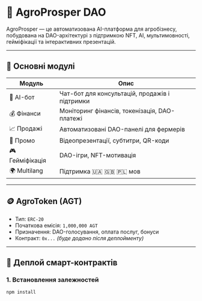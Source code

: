 # 🌾 AgroProsper DAO

AgroProsper — це автоматизована AI-платформа для агробізнесу, побудована на DAO-архітектурі з підтримкою NFT, AI, мультимовності, гейміфікації та інтерактивних презентацій.

---

## 🧠 Основні модулі

| Модуль         | Опис                                                                 |
|----------------|----------------------------------------------------------------------|
| 🤖 AI-бот       | Чат-бот для консультацій, продажів і підтримки                      |
| 💰 Фінанси      | Моніторинг фінансів, токенізація, DAO-платежі                       |
| 📈 Продажі      | Автоматизовані DAO-панелі для фермерів                              |
| 📣 Промо        | Відеопрезентації, субтитри, QR-коди                                 |
| 🎮 Гейміфікація | DAO-ігри, NFT-мотивація                                              |
| 🌍 Multilang    | Підтримка 🇺🇦 🇬🇧 🇵🇱 мов                                               |

---

## 🪙 AgroToken (AGT)

- Тип: `ERC-20`
- Початкова емісія: `1,000,000 AGT`
- Призначення: DAO-голосування, оплата послуг, бонуси
- Контракт: `0x...` *(буде додано після деплойменту)*

---

## 🚀 Деплой смарт-контрактів

### 1. Встановлення залежностей

```bash
npm install

